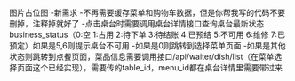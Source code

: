 #
图片占位图
-新需求
-不再需要缓存菜单和购物车数据，但是你帮我写的代码不要删掉，注释掉就好了
-点击桌台时需要调用桌台详情接口查询桌台最新状态business_status（0:空 1:占用 2:待下单 3:待结账 4:已预结 5:不可用 6:维修 7:已预定）如果是5,6则提示桌台不可用
-如果是0则跳转到选择菜单页面
-如果是其他状态则跳转到点餐页面，菜品信息需要调用接口/api/waiter/dish/list（在菜单选择页面这个已经实现），需要传的table_id，menu_id都在桌台详情里需要带过来
